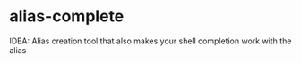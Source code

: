 # alias-complete
IDEA: Alias creation tool that also makes your shell completion work with the alias 
